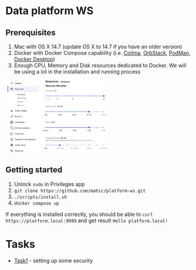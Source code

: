 # Data platform WS

## Prerequisites

1. Mac with OS X 14.7 (update OS X to 14.7 if you have an older version)
1. Docker with Docker Compose capability (i.e. [Colima](https://github.com/abiosoft/colima), [OrbStack](https://orbstack.dev/), [PodMan](https://podman.io/), [Docker Desktop](https://www.docker.com/products/docker-desktop/))
1. Enough CPU, Memory and Disk resources dedicated to Docker. We will be using a lot in the installation and running process

<img src="docker.png" height="200"/>


## Getting started

1. Unlock `sudo` in Privileges app
1. `git clone https://github.com/mahic/platform-ws.git`
1. `./scripts/install.sh`
1. `docker compose up`

If everything is installed correctly, you should be able to 
`curl https://platform.local:9999` and get result `Hello platform.local!`

# Tasks

* [Task1](/tasks/task1.md) - setting up some security